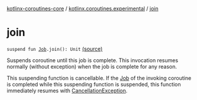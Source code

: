 [kotlinx-coroutines-core](../index.md) / [kotlinx.coroutines.experimental](index.md) / [join](.)

# join

`suspend fun `[`Job`](-job/index.md)`.join(): Unit` [(source)](http://github.com/kotlin/kotlinx.coroutines/tree/master/kotlinx-coroutines-core/src/main/kotlin/kotlinx/coroutines/experimental/Job.kt#L143)

Suspends coroutine until this job is complete. This invocation resumes normally (without exception)
when the job is complete for any reason.

This suspending function is cancellable. If the [Job](-job/index.md) of the invoking coroutine is completed while this
suspending function is suspended, this function immediately resumes with [CancellationException](-cancellation-exception.md).

